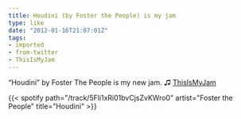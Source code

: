 ```yaml
---
title: Houdini (by Foster the People) is my jam
type: like
date: "2012-01-16T21:07:01Z"
tags:
- imported
- from-twitter
- ThisIsMyJam
---
```

“Houdini” by Foster The People is my new jam. ♫ [ThisIsMyJam](/tags/thisismyjam)

{{< spotify path="/track/5Fli1xRi01bvCjsZvKWro0" artist="Foster the People" title="Houdini" >}}
